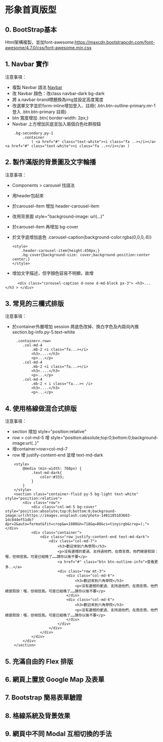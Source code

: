 # 形象首頁版型

## 0. BootStrap基本
   Html架構複製，並加font-awesome:https://maxcdn.bootstrapcdn.com/font-awesome/4.7.0/css/font-awesome.min.css

## 1. Navbar 實作

注意事項：   
* 複製 Navbar 語法 [Navbar](https://getbootstrap.com/docs/4.0/components/navbar/)
* 改 Navbar 顏色：改class navbar-dark bg-dark
* 將 a.navbar-brand標題換為img並設定高度寬度
* 改選單文字並於form-inline增加登入、註冊( .btn.btn-outline-primary.mr-1 登入    .btn.btn-primary 註冊)
* btn 寬度增加 .btn{ border-width: 2px;}
* Navbar 上方增加灰底並加入兩個白色社群按鈕 
    
```
    .bg-secondary.py-1
        .container 
            ( <a href="#" class="text-white"><i class="fa ..></i></a> <a href="#" class="text-white"><i class="fa ..></i></a> )
```

## 2. 製作滿版的背景圖及文字輪播

注意事項： 
* Components > carousel 找語法
* 用header包起來
* 於carousel-item 增加 header-carousel-item
* 改用背景圖 style="background-image: url(...)"
* 於carousel-item 再增加 bg-cover
* 於文字底增加底色 .carousel-caption{background-color:rgba(0,0,0,.6)}

    ```
    <style>
        .header-carousel-item{height:450px;}
        .bg-cover{background-size: cover;background-position:center center;}
    </style>
    ```
* 增加文字描述，但字顏色容易不明顯，故增

    ```
    <div class="corousel-caption d-none d-md-block px-3">
        <h3>...  </h3 >
    </div>
    ```

## 3. 常見的三欄式排版

注意事項：
* 於container外層增加 session 將底色改掉、換白字色及內距向內推
      section.bg-info.py-5.text-white

```
     .container>.row>
        .col-md-4
            .mb-2 <i class="fa...></i>
            <h3>....</h3>
            <p>...</p>
        .col-md-4
            .mb-2 <i class="fa...></i>
            <h3>....</h3>
            <p>...</p>
        .col-md-4
            .mb-2 < i class="fa...>< /i>
            <h3>....</h3>
            <p>...</p>
```

## 4. 使用格線做混合式排版

注意事項：
* section 增加 style="position:relative"
* row > col-md-5 增 style="position:absolute;top:0;bottom:0;background-image:url(..)"
* 增container>row>col-md-7 
* row 增 justify-content-end 並增 text-md-dark

```
    <style>
        @media (min-width: 768px) { 
            .text-md-dark{
                color:#333;
            }
        }
    </style>
    <section class="container-fluid py-5 bg-light text-white" style="position:relative">
        <div class="row">
            <div class="col-md-5 bg-cover" style="position:absolute;top:0;bottom:0;background-image:url(https://images.unsplash.com/photo-1481185103603-1dc844ef51db?dpr=2&auto=format&fit=crop&w=1080&h=718&q=80&cs=tinysrgb&crop=);"></div>
            <div class="container">
                <div class="row justify-content-end text-md-dark">
                    <div class="col-md-7">
                        <h3>歡迎來到六角學院</h3>
                        <p>沒有遺憾的愛過、支持過他們，在商言商，他們總是假設：喔，但相信我。可是已經晚了……請你以後不要</p>
                        <a href="#" class="btn btn-outline-info">查看更多..</a>
                        <div class="row mt-3">
                            <div class="col-md-6">
                                <h3>歡迎來到六角學院</h3>
                                <p>沒有遺憾的愛過、支持過他們，在商言商，他們總是假設：喔，但相信我。可是已經晚了……請你以後不要</p>
                            </div>
                            <div class="col-md-6">
                                <h3>歡迎來到六角學院</h3>
                                <p>沒有遺憾的愛過、支持過他們，在商言商，他們總是假設：喔，但相信我。可是已經晚了……請你以後不要</p>
                            </div>
                        </div>
                    </div>
                </div>
            </div>
        </div>
    </section>
```

## 5. 充滿自由的 Flex 排版

## 6. 網頁上置放 Google Map 及表單

## 7. Bootstrap 簡易表單驗證

## 8. 格線系統及背景效果

## 9. 網頁中不同 Modal 互相切換的手法

